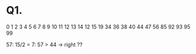 # Q1.

0  1  2  3  4  5  6  7  8  9  10 11 12 13 14
12 15 19 34 36 38 40 44 47 56 85 92 93 95 99

57:
 15/2 = 7: 57 > 44 -> right
 ??

 
